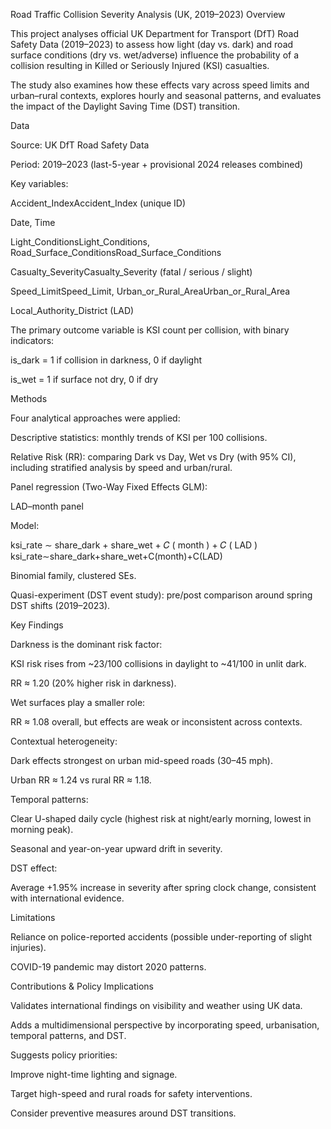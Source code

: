 Road Traffic Collision Severity Analysis (UK, 2019–2023)
Overview

This project analyses official UK Department for Transport (DfT) Road Safety Data (2019–2023) to assess how light (day vs. dark) and road surface conditions (dry vs. wet/adverse) influence the probability of a collision resulting in Killed or Seriously Injured (KSI) casualties.

The study also examines how these effects vary across speed limits and urban–rural contexts, explores hourly and seasonal patterns, and evaluates the impact of the Daylight Saving Time (DST) transition.

Data

Source: UK DfT Road Safety Data

Period: 2019–2023 (last-5-year + provisional 2024 releases combined)

Key variables:

Accident_IndexAccident_Index (unique ID)

Date, Time

Light_ConditionsLight_Conditions, Road_Surface_ConditionsRoad_Surface_Conditions

Casualty_SeverityCasualty_Severity (fatal / serious / slight)

Speed_LimitSpeed_Limit, Urban_or_Rural_AreaUrban_or_Rural_Area

Local_Authority_District (LAD)

The primary outcome variable is KSI count per collision, with binary indicators:

is_dark = 1 if collision in darkness, 0 if daylight

is_wet = 1 if surface not dry, 0 if dry

Methods

Four analytical approaches were applied:

Descriptive statistics: monthly trends of KSI per 100 collisions.

Relative Risk (RR): comparing Dark vs Day, Wet vs Dry (with 95% CI), including stratified analysis by speed and urban/rural.

Panel regression (Two-Way Fixed Effects GLM):

LAD–month panel

Model:

ksi_rate
∼
share_dark
+
share_wet
+
𝐶
(
month
)
+
𝐶
(
LAD
)
ksi_rate∼share_dark+share_wet+C(month)+C(LAD)

Binomial family, clustered SEs.

Quasi-experiment (DST event study): pre/post comparison around spring DST shifts (2019–2023).

Key Findings

Darkness is the dominant risk factor:

KSI risk rises from ~23/100 collisions in daylight to ~41/100 in unlit dark.

RR ≈ 1.20 (20% higher risk in darkness).

Wet surfaces play a smaller role:

RR ≈ 1.08 overall, but effects are weak or inconsistent across contexts.

Contextual heterogeneity:

Dark effects strongest on urban mid-speed roads (30–45 mph).

Urban RR ≈ 1.24 vs rural RR ≈ 1.18.

Temporal patterns:

Clear U-shaped daily cycle (highest risk at night/early morning, lowest in morning peak).

Seasonal and year-on-year upward drift in severity.

DST effect:

Average +1.95% increase in severity after spring clock change, consistent with international evidence.

Limitations

Reliance on police-reported accidents (possible under-reporting of slight injuries).

COVID-19 pandemic may distort 2020 patterns.

Contributions & Policy Implications

Validates international findings on visibility and weather using UK data.

Adds a multidimensional perspective by incorporating speed, urbanisation, temporal patterns, and DST.

Suggests policy priorities:

Improve night-time lighting and signage.

Target high-speed and rural roads for safety interventions.

Consider preventive measures around DST transitions.
